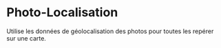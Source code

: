 # Photo-Localisation
Utilise les données de géolocalisation des photos pour toutes les repérer sur une carte.
